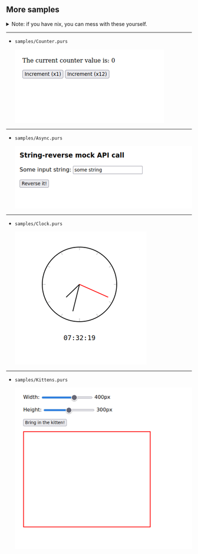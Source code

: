 
## More samples

<details><summary>
Note: if you have nix, you can mess with these yourself.
</summary>

- clone the repo & enter it
- run `nix develop` then `mation.devt`. this will serve to `localhost:8000`
- edit some files in `samples/`!

</details>

<hr />

- `samples/Counter.purs`

  ![](./counter.gif)

<hr />

- `samples/Async.purs`

  ![](./async.gif)

<hr />

- `samples/Clock.purs`

  ![](./clock.gif)

<hr />

- `samples/Kittens.purs`

  ![](./kittens.gif)

